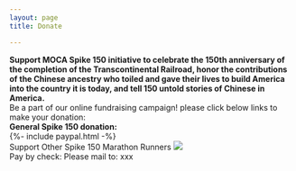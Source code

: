 ```yaml
---
layout: page
title: Donate

---
```

<div class="donate">
<b>Support MOCA Spike 150 initiative to celebrate the 150th anniversary of the completion of the Transcontinental Railroad, honor the contributions of the Chinese ancestry who toiled and gave their lives to build America into the country it is today, and tell 150 untold stories of Chinese in America.</b>

  <div>Be a part of our online fundraising campaign! please click below links to make your donation:</div>
  <div>
    <div><b>General Spike 150 donation:</b></div>
    <div>
      {%- include paypal.html -%}
    </div>
   </div>
  <div>
Support Other Spike 150 Marathon Runners
<a href="https://www.crowdrise.com/donate/project/moca-spike-150-ambassadors/mocanyc">
<img src="https://user-images.githubusercontent.com/46349226/54060346-5a8e8680-41ca-11e9-819e-961ef4d24b0b.png"/>
</a>

</div>

  <div>
  Pay by check:
  Please mail to: xxx
  </div>
</div>
